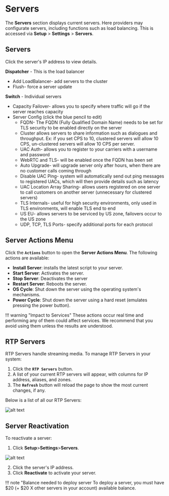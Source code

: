 # Servers
The **Servers** section displays current servers. Here providers may configurate servers, including functions such as load balancing. This is accessed via **Setup** > **Settings** > **Servers**.

## Servers
Click the server's IP address to view details. 

**Dispatcher** - This is the load balancer

* Add LoadBalancer- add servers to the cluster
* Flush- force a server update

**Switch** - Individual servers

* Capacity Failover- allows you to specify where traffic will go if the server reaches capacity
* Server Config (click the blue pencil to edit)
    * FQDN- The FQDN (Fully Qualified Domain Name) needs to be set for TLS security to be enabled directly on the server
    * Cluster allows servers to share information such as dialogues and throughput. Ex: if you set CPS to 10, clustered servers will allow 10 CPS, un-clustered servers will allow 10 CPS per server. 
    * UAC Auth- allows you to register to your carriers with a username and password
    * WebRTC and TLS- will be enabled once the FQDN has been set
    * Auto Upgrade- will upgrade server only after hours, when there are no customer calls coming through
    * Disable UAC Ping- system will automatically send out ping messages to registered UACs, which will then provide details such as latency
    * UAC Location Array Sharing- allows users registered on one server to call customers on another server (unnecessary for clustered servers)
    * TLS Internals- useful for high security environments, only used in TLS environments, will enable TLS end to end
    * US EU- allows servers to be serviced by US zone, failovers occur to the US zone
    * UDP, TCP, TLS Ports- specify additional ports for each protocol


## Server Actions Menu
Click the **`Actions`** button to open the **Server Actions Menu**. The following actions are available:

* **Install Server**: installs the latest script to your server.
*  **Start Server**: Activates the server.
*  **Stop Server**: Deactivates the server
*  **Restart Server**: Reboots the server.
*  **OS Cycle**: Shut down the server using the operating system's mechanisms.
*  **Power Cycle**: Shut down the server using a hard reset (emulates pressing the power button).

!!! warning "Impact to Services"
    These actions occur real time and performing any of them could affect services. We recommend that you avoid using them unless the results are understood.

## RTP Servers
RTP Servers handle streaming media. To manage RTP Servers in your system:

1. Click the **`RTP Servers`** button.
2. A list of your current RTP servers will appear, with columns for IP address, aliases, and zones.
3. The **`Refresh`** button will reload the page to show the most current changes, if any.

Below is a list of all our RTP Servers:

![alt text][rtpserver]


## Server Reactivation
To reactivate a server:
1. Click **Setup**>**Settings**>**Servers**.

 ![alt text][server-6]

2. Click the server's IP address.
3. Click **Reactivate** to activate your server.

!!! note "Balance needed to deploy server
    To deploy a server, you must have $20 (+ $20 X other servers in your account) available balance.

[rtpserver]: /misc/img/rtpserver.png "RTP Server"
[server-6]: /misc/img/244.png "server-6"
